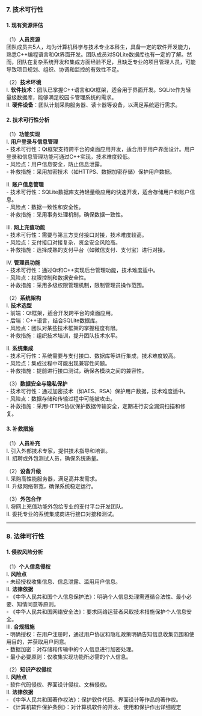 ### 7. 技术可行性

#### 1. 现有资源评估
（1）**人员资源**  
团队成员共5人，均为计算机科学与技术专业本科生，具备一定的软件开发能力，熟悉C++编程语言和Qt界面开发。团队成员对SQLite数据库也有一定的了解。然而，团队在复杂系统开发和集成方面经验不足，且缺乏专业的项目管理人员，可能导致项目规划、组织、协调和监控的有效性不足。

（2）**技术环境**  
I. **软件技术**：团队已掌握C++语言和Qt框架，适合用于界面开发。SQLite作为轻量级数据库，能够满足校园卡管理系统的需求。  
II. **硬件设备**：团队计划采购服务器、读卡器等设备，以满足系统运行需求。

#### 2. 技术可行性分析
（1）**功能实现**  
I. **用户登录与信息管理**  
    - 技术可行性：Qt框架支持跨平台的桌面应用开发，适合用于用户界面设计。用户登录和信息管理功能可通过C++实现，技术难度较低。  
    - 风险点：用户信息安全，防止信息泄露。  
    - 补救措施：采用加密技术（如HTTPS、数据加密存储）保护用户数据。  

II. **账户信息管理**  
    - 技术可行性：SQLite数据库支持轻量级应用的快速开发，适合存储用户和账户信息。  
    - 风险点：数据一致性和安全性。  
    - 补救措施：采用事务处理机制，确保数据一致性。  

III. **网上充值功能**  
    - 技术可行性：需要与第三方支付接口对接，技术难度较高。  
    - 风险点：支付接口对接复杂，资金安全风险高。  
    - 补救措施：选择成熟的支付平台（如微信支付、支付宝）进行对接。  

IV. **管理员功能**  
    - 技术可行性：通过Qt和C++实现后台管理功能，技术难度适中。  
    - 风险点：权限控制和数据安全性。  
    - 补救措施：采用多级权限管理机制，限制管理员操作范围。  

（2）**系统架构**  
I. **技术选型**  
    - 前端：Qt框架，适合开发跨平台的桌面应用。  
    - 后端：C++语言，结合SQLite数据库。  
    - 风险点：团队对某些技术框架的掌握程度有限。  
    - 补救措施：组织技术培训，提升团队技术水平。  

II. **系统集成**  
    - 技术可行性：系统需要与支付接口、数据库等进行集成，技术难度较高。  
    - 风险点：集成过程中可能出现兼容性问题。  
    - 补救措施：提前进行接口测试，确保各模块之间的兼容性。  

（3）**数据安全与隐私保护**  
    - 技术可行性：通过加密技术（如AES、RSA）保护用户数据，技术难度适中。  
    - 风险点：数据存储和传输过程中可能被攻击。  
    - 补救措施：采用HTTPS协议保护数据传输安全，定期进行安全漏洞扫描和修复。  

#### 3. 补救措施
（1）**人员补充**  
I. 引入外部技术专家，提供技术指导和培训。  
II. 招聘或外包测试人员，确保系统质量。  

（2）**设备升级**  
I. 采购高性能服务器，满足高并发需求。  
II. 升级网络带宽，确保系统稳定运行。  

（3）**外包合作**  
I. 将网上充值功能外包给专业的支付平台开发团队。  
II. 委托专业的系统集成商进行接口对接和测试。  

---

### 8. 法律可行性

#### 1. 侵权风险分析
（1）**个人信息侵权**  
I. **风险点**  
    - 未经授权收集信息、信息泄露、滥用用户信息。  
II. **法律依据**  
    - 《中华人民共和国个人信息保护法》：明确个人信息处理需遵循合法性、最小必要、知情同意等原则。  
    - 《中华人民共和国网络安全法》：要求网络运营者采取技术措施保护个人信息安全。  
III. **合规措施**  
    - 明确授权：在用户注册时，通过用户协议和隐私政策明确告知信息收集范围和使用目的，并获取用户同意。  
    - 数据加密：对存储和传输中的个人信息进行加密处理。  
    - 最小必要原则：仅收集实现功能所必需的个人信息。  

（2）**知识产权侵权**  
I. **风险点**  
    - 软件代码侵权、界面设计侵权、文档侵权。  
    II. **法律依据**  
        - 《中华人民共和国著作权法》：保护软件代码、界面设计等作品的著作权。  
            - 《计算机软件保护条例》：对计算机软件的开发、使用和保护作出详细规定